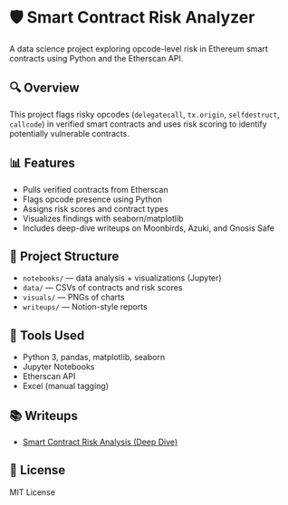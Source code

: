 
# 🛡️ Smart Contract Risk Analyzer

A data science project exploring opcode-level risk in Ethereum smart contracts using Python and the Etherscan API.

## 🔍 Overview

This project flags risky opcodes (`delegatecall`, `tx.origin`, `selfdestruct`, `callcode`) in verified smart contracts and uses risk scoring to identify potentially vulnerable contracts.

## 📊 Features

- Pulls verified contracts from Etherscan
- Flags opcode presence using Python
- Assigns risk scores and contract types
- Visualizes findings with seaborn/matplotlib
- Includes deep-dive writeups on Moonbirds, Azuki, and Gnosis Safe

## 📁 Project Structure

- `notebooks/` — data analysis + visualizations (Jupyter)
- `data/` — CSVs of contracts and risk scores
- `visuals/` — PNGs of charts
- `writeups/` — Notion-style reports

## 🧰 Tools Used

- Python 3, pandas, matplotlib, seaborn
- Jupyter Notebooks
- Etherscan API
- Excel (manual tagging)

## 📚 Writeups

- [Smart Contract Risk Analysis (Deep Dive)](https://www.notion.so/Smart-Contract-Analysis-1d4f4342442381cda2bbf67eee2a2364)
## 📜 License

MIT License
